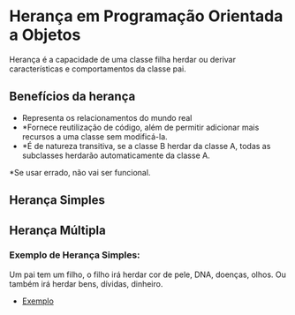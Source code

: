# Herança em Programação Orientada a Objetos

Herança é a capacidade de uma classe filha herdar ou derivar características e comportamentos da classe pai.

## Benefícios da herança

- Representa os relacionamentos do mundo real
- *Fornece reutilização de código, além de permitir adicionar mais recursos a uma classe sem modificá-la.
- *É de natureza transitiva, se a classe B herdar da classe A, todas as subclasses herdarão automaticamente da classe A.

*Se usar errado, não vai ser funcional.

## Herança Simples

## Herança Múltipla

### Exemplo de Herança Simples:

Um pai tem um filho, o filho irá herdar cor de pele, DNA, doenças, olhos.
Ou também irá herdar bens, dívidas, dinheiro.

- [Exemplo](/03_Programação-Orientada-Objetos/02_herança/exercicio/exercicio-herança.py)